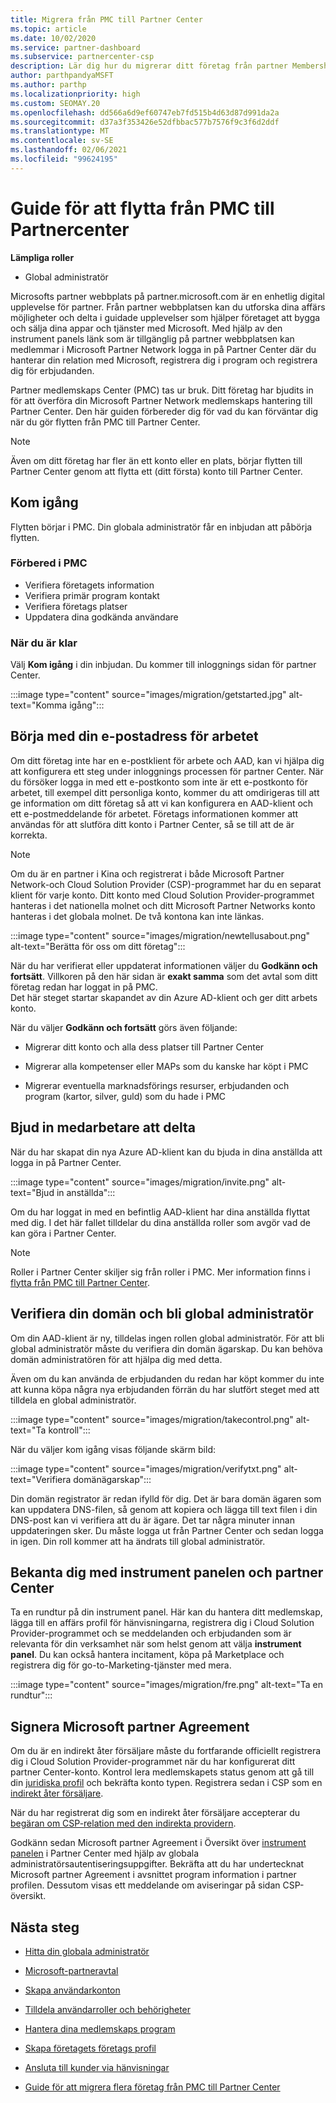 ```yaml
---
title: Migrera från PMC till Partner Center
ms.topic: article
ms.date: 10/02/2020
ms.service: partner-dashboard
ms.subservice: partnercenter-csp
description: Lär dig hur du migrerar ditt företag från partner Membership Center (PMC) till Partner Center, inklusive de steg som du måste följa.
author: parthpandyaMSFT
ms.author: parthp
ms.localizationpriority: high
ms.custom: SEOMAY.20
ms.openlocfilehash: dd566a6d9ef60747eb7fd515b4d63d87d991da2a
ms.sourcegitcommit: d37a3f353426e52dfbbac577b7576f9c3f6d2ddf
ms.translationtype: MT
ms.contentlocale: sv-SE
ms.lasthandoff: 02/06/2021
ms.locfileid: "99624195"
---
```

# <a name="guide-to-migrating-from-pmc-to-partner-center"></a>Guide för att flytta från PMC till Partnercenter

**Lämpliga roller**

- Global administratör

Microsofts partner webbplats på partner.microsoft.com är en enhetlig digital upplevelse för partner. Från partner webbplatsen kan du utforska dina affärs möjligheter och delta i guidade upplevelser som hjälper företaget att bygga och sälja dina appar och tjänster med Microsoft. Med hjälp av den instrument panels länk som är tillgänglig på partner webbplatsen kan medlemmar i Microsoft Partner Network logga in på Partner Center där du hanterar din relation med Microsoft, registrera dig i program och registrera dig för erbjudanden.

Partner medlemskaps Center (PMC) tas ur bruk. Ditt företag har bjudits in för att överföra din Microsoft Partner Network medlemskaps hantering till Partner Center. Den här guiden förbereder dig för vad du kan förväntar dig när du gör flytten från PMC till Partner Center.

>[!NOTE]
>Även om ditt företag har fler än ett konto eller en plats, börjar flytten till Partner Center genom att flytta ett (ditt första) konto till Partner Center.

## <a name="get-started"></a>Kom igång

Flytten börjar i PMC. Din globala administratör får en inbjudan att påbörja flytten.

### <a name="prepare-in-pmc"></a>Förbered i PMC

- Verifiera företagets information
- Verifiera primär program kontakt
- Verifiera företags platser
- Uppdatera dina godkända användare

### <a name="when-youre-ready"></a>När du är klar

Välj **Kom igång** i din inbjudan. Du kommer till inloggnings sidan för partner Center.

:::image type="content" source="images/migration/getstarted.jpg" alt-text="Komma igång":::

## <a name="start-with-your-work-email"></a>Börja med din e-postadress för arbetet

Om ditt företag inte har en e-postklient för arbete och AAD, kan vi hjälpa dig att konfigurera ett steg under inloggnings processen för partner Center. När du försöker logga in med ett e-postkonto som inte är ett e-postkonto för arbetet, till exempel ditt personliga konto, kommer du att omdirigeras till att ge information om ditt företag så att vi kan konfigurera en AAD-klient och ett e-postmeddelande för arbetet. Företags informationen kommer att användas för att slutföra ditt konto i Partner Center, så se till att de är korrekta.

>[!NOTE]
>Om du är en partner i Kina och registrerat i både Microsoft Partner Network-och Cloud Solution Provider (CSP)-programmet har du en separat klient för varje konto. Ditt konto med Cloud Solution Provider-programmet hanteras i det nationella molnet och ditt Microsoft Partner Networks konto hanteras i det globala molnet. De två kontona kan inte länkas.

:::image type="content" source="images/migration/newtellusabout.png" alt-text="Berätta för oss om ditt företag":::

När du har verifierat eller uppdaterat informationen väljer du **Godkänn och fortsätt**.
Villkoren på den här sidan är **exakt samma** som det avtal som ditt företag redan har loggat in på PMC.  
Det här steget startar skapandet av din Azure AD-klient och ger ditt arbets konto.

När du väljer **Godkänn och fortsätt** görs även följande:

- Migrerar ditt konto och alla dess platser till Partner Center

- Migrerar alla kompetenser eller MAPs som du kanske har köpt i PMC

- Migrerar eventuella marknadsförings resurser, erbjudanden och program (kartor, silver, guld) som du hade i PMC

## <a name="invite-employees-to-join-you"></a>Bjud in medarbetare att delta

När du har skapat din nya Azure AD-klient kan du bjuda in dina anställda att logga in på Partner Center.

:::image type="content" source="images/migration/invite.png" alt-text="Bjud in anställda":::

Om du har loggat in med en befintlig AAD-klient har dina anställda flyttat med dig. I det här fallet tilldelar du dina anställda roller som avgör vad de kan göra i Partner Center. 

>[!NOTE] 
>Roller i Partner Center skiljer sig från roller i PMC. Mer information finns i [flytta från PMC till Partner Center](move-pmc-pc-map.md).

## <a name="verify-your-domain-and-become-a-global-admin"></a>Verifiera din domän och bli global administratör  

Om din AAD-klient är ny, tilldelas ingen rollen global administratör. För att bli global administratör måste du verifiera din domän ägarskap. Du kan behöva domän administratören för att hjälpa dig med detta.

Även om du kan använda de erbjudanden du redan har köpt kommer du inte att kunna köpa några nya erbjudanden förrän du har slutfört steget med att tilldela en global administratör.

:::image type="content" source="images/migration/takecontrol.png" alt-text="Ta kontroll":::

När du väljer kom igång visas följande skärm bild:

:::image type="content" source="images/migration/verifytxt.png" alt-text="Verifiera domänägarskap":::

Din domän registrator är redan ifylld för dig. Det är bara domän ägaren som kan uppdatera DNS-filen, så genom att kopiera och lägga till text filen i din DNS-post kan vi verifiera att du är ägare. Det tar några minuter innan uppdateringen sker. Du måste logga ut från Partner Center och sedan logga in igen. Din roll kommer att ha ändrats till global administratör.

## <a name="get-acquainted-with-your-dashboard-and-partner-center"></a>Bekanta dig med instrument panelen och partner Center

Ta en rundtur på din instrument panel. Här kan du hantera ditt medlemskap, lägga till en affärs profil för hänvisningarna, registrera dig i Cloud Solution Provider-programmet och se meddelanden och erbjudanden som är relevanta för din verksamhet när som helst genom att välja **instrument panel**. Du kan också hantera incitament, köpa på Marketplace och registrera dig för go-to-Marketing-tjänster med mera.  

:::image type="content" source="images/migration/fre.png" alt-text="Ta en rundtur":::

## <a name="sign-the-microsoft-partner-agreement"></a>Signera Microsoft partner Agreement

Om du är en indirekt åter försäljare måste du fortfarande officiellt registrera dig i Cloud Solution Provider-programmet när du har konfigurerat ditt partner Center-konto. Kontrol lera medlemskapets status genom att gå till din [juridiska profil](https://partner.microsoft.com/pcv/accountsettings/partnerprofile) och bekräfta konto typen. Registrera sedan i CSP som en [indirekt åter försäljare](enrolling-in-the-csp-program.md).

 När du har registrerat dig som en indirekt åter försäljare accepterar du [begäran om CSP-relation med den indirekta providern](indirect-reseller-tasks-in-partner-center.md).

Godkänn sedan Microsoft partner Agreement i Översikt över [instrument panelen](https://partner.microsoft.com/pvc/dashboard) i Partner Center med hjälp av globala administratörsautentiseringsuppgifter. Bekräfta att du har undertecknat Microsoft partner Agreement i avsnittet program information i partner profilen. Dessutom visas ett meddelande om aviseringar på sidan CSP-översikt. 

## <a name="next-steps"></a>Nästa steg

- [Hitta din globala administratör](become-global-admin.md)

- [Microsoft-partneravtal](microsoft-partner-agreement.md)

- [Skapa användarkonton](create-user-accounts-and-set-permissions.md)

- [Tilldela användarroller och behörigheter](permissions-overview.md)

- [Hantera dina medlemskaps program](renew-mpn-offers.md)

- [Skapa företagets företags profil](create-a-marketing-profile.md)

- [Ansluta till kunder via hänvisningar](manage-leads.md)

- [Guide för att migrera flera företag från PMC till Partner Center](move-multiple-companies.md)

